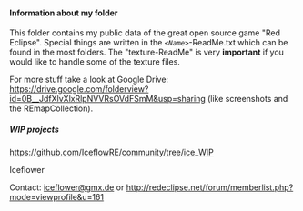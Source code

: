 #### Information about my folder
This folder contains my public data of the great open source game "Red Eclipse".
Special things are written in the *``<Name>``*-ReadMe.txt which can be found in the most folders. The "texture-ReadMe" is very **important** if you would like to handle some of the texture files.

For more stuff take a look at Google Drive: https://drive.google.com/folderview?id=0B__JdfXlvXlxRlpNVVRsOVdFSmM&usp=sharing (like screenshots and the REmapCollection).

##### WIP projects
https://github.com/IceflowRE/community/tree/ice_WIP

Iceflower

Contact: iceflower@gmx.de or http://redeclipse.net/forum/memberlist.php?mode=viewprofile&u=161
